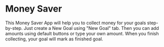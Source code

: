 # Money Saver


This Money Saver App will help you to collect money for your goals step-by-step. Just create a New Goal using "New Goal" tab. 
Then you can add amounts using default buttons or type your own amount. 
When you finish collecting, your goal will mark as finished goal.
